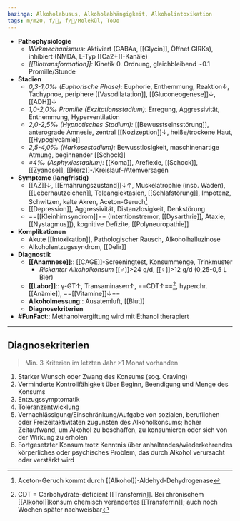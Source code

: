 ```yaml
---
bazinga: Alkoholabusus, Alkoholabhängigkeit, Alkoholintoxikation
tags: m/m20, f/🍄, f/🧪/Molekül, ToDo
---
```

- **Pathophysiologie**
	- *Wirkmechanismus:* Aktiviert (GABAa, [[Glycin]], Öffnet GIRKs), inhibiert (NMDA, L-Typ [[Ca2+]]-Kanäle)
	- *[[Biotransformation]]:* Kinetik 0. Ordnung, gleichbleibend ~0.1 Promille/Stunde
- **Stadien**
	- *0,3-1,0‰ (Euphorische Phase):* Euphorie, Enthemmung, Reaktion↓, Tachypnoe, periphere [[Vasodilatation]], [[Gluconeogenese]]↓, [[ADH]]↓ 
	- *1,0-2,0‰ Promille (Exzitationsstadium):* Erregung, Aggressivität, Enthemmung, Hyperventilation
	- *2,0-2,5‰ (Hypnotisches Stadium):* [[Bewusstseinsstörung]], anterograde Amnesie, zentral [[Nozizeption]]↓, heiße/trockene Haut, [[Hypoglycämie]]
	- *2,5-4,0‰ (Narkosestadium):* Bewusstlosigkeit, maschinenartige Atmung, beginnender [[Schock]]
	- *≥4‰ (Asphyxiestadium):* [[Koma]], Areflexie, [[Schock]], [[Zyanose]], [[Herz]]-/Kreislauf-/Atemversagen
- **Symptome (langfristig)**
	- [[AZ]]↓, [[Ernährungszustand]]↓↑, Muskelatrophie (insb. Waden), [[Leberhautzeichen]], Teleangiektasien, [[Schlafstörung]], Impotenz, Schwitzen, kalte Akren, Aceton-Geruch[^2]
	- [[Depression]], Aggressivität, Distanzlosigkeit, Denkstörung
	- ==[[Kleinhirnsyndrom]]== (Intentionstremor, [[Dysarthrie]], Ataxie, [[Nystagmus]]), kognitive Defizite, [[Polyneuropathie]]
- **Komplikationen**
	- Akute [[Intoxikation]], Pathologischer Rausch, Alkoholhalluzinose
	- Alkoholentzugssyndrom, [[Delir]]
- **Diagnostik**
	- **[[Anamnese]]**:: [[CAGE]]-Screeningtest, Konsummenge, Trinkmuster
		- *Riskanter Alkoholkonsum* [[♂]]>24 g/d, [[♀]]>12 g/d (0,25-0,5 L Bier)
	- **[[Labor]]**:: γ-GT↑, Transaminasen↑, ==CDT↑==[^1], hyperchr. [[Anämie]], ==[[Vitamine]]↓==
	- **Alkoholmessung**:: Ausatemluft, [[Blut]]
	- **Diagnosekriterien**
- **#FunFact**:: Methanolvergiftung wird mit Ethanol therapiert
---


## Diagnosekriterien
> Min. 3 Kriterien im letzten Jahr >1 Monat vorhanden
1.  Starker Wunsch oder Zwang des Konsums (sog. Craving)
2.  Verminderte Kontrollfähigkeit über Beginn, Beendigung und Menge des Konsums
3.  Entzugssymptomatik
4.  Toleranzentwicklung
5.  Vernachlässigung/Einschränkung/Aufgabe von sozialen, beruflichen oder Freizeitaktivitäten zugunsten des Alkoholkonsums; hoher Zeitaufwand, um Alkohol zu beschaffen, zu konsumieren oder sich von der Wirkung zu erholen
6.  Fortgesetzter Konsum trotz Kenntnis über anhaltendes/wiederkehrendes körperliches oder psychisches Problem, das durch Alkohol verursacht oder verstärkt wird


[^1]: CDT = Carbohydrate-deficient [[Transferrin]]. Bei chronischem [[Alkohol]]konsum chemisch verändertes [[Transferrin]]; auch noch Wochen später nachweisbar
[^2]: Aceton-Geruch kommt durch [[Alkohol]]-Aldehyd-Dehydrogenase
